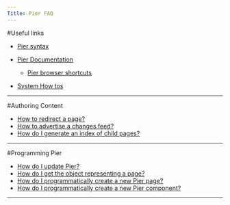 ```yaml
---
Title: Pier FAQ
---
```


#Useful links

- [Pier syntax](http://scg.unibe.ch/?view=PREditorHelp)
- [Pier Documentation](http://www.piercms.com/doc)
	- [Pier browser shortcuts](http://www.piercms.com/doc/shortcuts)

- [System How tos](%base_url%/system/howto)

---
#Authoring Content
- [How to redirect a page?](%base_url%/wiki/faq/pier/howToRedirectAPage)
- [How to advertise a changes feed?](%base_url%/wiki/faq/pier/howToAdvertiseAChangesFeed)
- [How do I generate an index of child pages?](%base_url%/wiki/faq/pier/howToListChildren)

---
#Programming Pier
- [How do I update Pier?](%base_url%/wiki/faq/pier/howToUpdatePier)
- [How do I get the object representing a page?](%base_url%/wiki/faq/pier/howToAccessAPageObject)
- [How do I programmatically create a new Pier page?](%base_url%/wiki/faq/pier/howToCreateAPage)
- [How do I programmatically create a new Pier component?](%base_url%/wiki/faq/pier/howToCreateAComponent)

---
